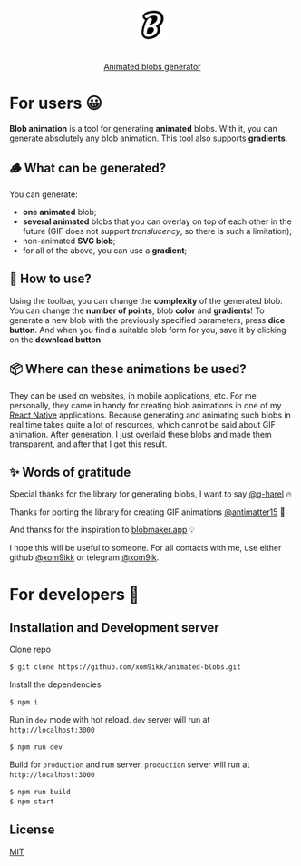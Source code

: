 # <p align="center" ><a href='https://blobs.xom9ik.com'><img src='https://github.com/xom9ikk/animated-blobs/raw/master/public/icons/icon-512x512.png' height='60' alt='Blobs Logo' aria-label='blobs.xom9ik.com' /></a></p>
<p align="center">
  <a href='https://blobs.xom9ik.com'>Animated blobs generator</a>
</p>

# For users 😀
**Blob animation** is a tool for generating **animated** blobs.
With it, you can generate absolutely any blob animation.
This tool also supports **gradients**.

## 🪵 What can be generated?
You can generate:
- **one animated** blob;
- **several animated** blobs that you can overlay on top of each other in the future (GIF does not support *translucency*, so there is such a limitation);
- non-animated **SVG blob**;
- for all of the above, you can use a **gradient**;

## 🚀 How to use?
Using the toolbar, you can change the **complexity** of the generated blob. 
You can change the **number of points**, blob **color** and **gradients**!
To generate a new blob with the previously specified parameters, press **dice button**.
And when you find a suitable blob form for you, save it by clicking on the **download button**.

## 📦 Where can these animations be used?
They can be used on websites, in mobile applications, etc. 
For me personally, they came in handy for creating blob animations in one of my [React Native](https://reactnative.dev/) applications.
Because generating and animating such blobs in real time takes quite a lot of resources, which cannot be said about GIF animation.
After generation, I just overlaid these blobs and made them transparent, and after that I got this result.

## ✨ Words of gratitude
Special thanks for the library for generating blobs, I want to say [@g-harel](https://github.com/g-harel/blobs) 🔥

Thanks for porting the library for creating GIF animations [@antimatter15](https://github.com/antimatter15/jsgif) 💪

And thanks for the inspiration to [blobmaker.app](https://www.blobmaker.app/) 💡

I hope this will be useful to someone. For all contacts with me, use either github [@xom9ikk](https://github.com/xom9ikk) or telegram [@xom9ik](https://t.me/xom9ik).

# For developers 🤔

## Installation and Development server

Clone repo
```bash
$ git clone https://github.com/xom9ikk/animated-blobs.git
```

Install the dependencies
```bash
$ npm i
```

Run in `dev` mode with hot reload. `dev` server will run at `http://localhost:3000`
```bash
$ npm run dev
```

Build for `production` and run server. `production` server will run at `http://localhost:3000`
```bash
$ npm run build
$ npm start
```

## License

[MIT](LICENSE.md)
